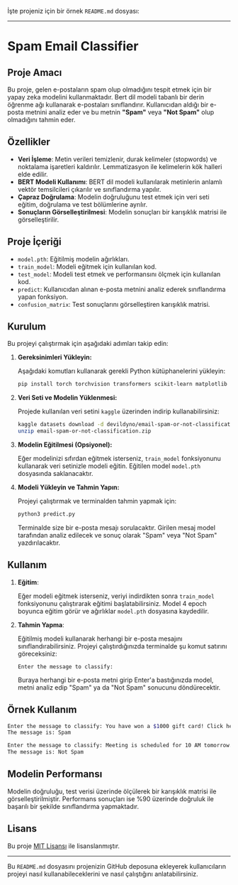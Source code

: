 İşte projeniz için bir örnek `README.md` dosyası:

---

# Spam Email Classifier

## Proje Amacı

Bu proje, gelen e-postaların spam olup olmadığını tespit etmek için bir yapay zeka modelini kullanmaktadır. Bert dil modeli tabanlı bir derin öğrenme ağı kullanarak e-postaları sınıflandırır. Kullanıcıdan aldığı bir e-posta metnini analiz eder ve bu metnin **"Spam"** veya **"Not Spam"** olup olmadığını tahmin eder.

## Özellikler
- **Veri İşleme**: Metin verileri temizlenir, durak kelimeler (stopwords) ve noktalama işaretleri kaldırılır. Lemmatizasyon ile kelimelerin kök halleri elde edilir.
- **BERT Modeli Kullanımı**: BERT dil modeli kullanılarak metinlerin anlamlı vektör temsilcileri çıkarılır ve sınıflandırma yapılır.
- **Çapraz Doğrulama**: Modelin doğruluğunu test etmek için veri seti eğitim, doğrulama ve test bölümlerine ayrılır.
- **Sonuçların Görselleştirilmesi**: Modelin sonuçları bir karışıklık matrisi ile görselleştirilir.

## Proje İçeriği

- `model.pth`: Eğitilmiş modelin ağırlıkları.
- `train_model`: Modeli eğitmek için kullanılan kod.
- `test_model`: Modeli test etmek ve performansını ölçmek için kullanılan kod.
- `predict`: Kullanıcıdan alınan e-posta metnini analiz ederek sınıflandırma yapan fonksiyon.
- `confusion_matrix`: Test sonuçlarını görselleştiren karışıklık matrisi.

## Kurulum

Bu projeyi çalıştırmak için aşağıdaki adımları takip edin:

1. **Gereksinimleri Yükleyin:**

   Aşağıdaki komutları kullanarak gerekli Python kütüphanelerini yükleyin:

   ```bash
   pip install torch torchvision transformers scikit-learn matplotlib pandas numpy
   ```

2. **Veri Seti ve Modelin Yüklenmesi:**

   Projede kullanılan veri setini `kaggle` üzerinden indirip kullanabilirsiniz:

   ```bash
   kaggle datasets download -d devildyno/email-spam-or-not-classification
   unzip email-spam-or-not-classification.zip
   ```

3. **Modelin Eğitilmesi (Opsiyonel):**

   Eğer modelinizi sıfırdan eğitmek isterseniz, `train_model` fonksiyonunu kullanarak veri setinizle modeli eğitin. Eğitilen model `model.pth` dosyasında saklanacaktır.

4. **Modeli Yükleyin ve Tahmin Yapın:**

   Projeyi çalıştırmak ve terminalden tahmin yapmak için:

   ```bash
   python3 predict.py
   ```

   Terminalde size bir e-posta mesajı sorulacaktır. Girilen mesaj model tarafından analiz edilecek ve sonuç olarak "Spam" veya "Not Spam" yazdırılacaktır.

## Kullanım

1. **Eğitim**:
   
   Eğer modeli eğitmek isterseniz, veriyi indirdikten sonra `train_model` fonksiyonunu çalıştırarak eğitimi başlatabilirsiniz. Model 4 epoch boyunca eğitim görür ve ağırlıklar `model.pth` dosyasına kaydedilir.

2. **Tahmin Yapma**:
   
   Eğitilmiş modeli kullanarak herhangi bir e-posta mesajını sınıflandırabilirsiniz. Projeyi çalıştırdığınızda terminalde şu komut satırını göreceksiniz:

   ```
   Enter the message to classify: 
   ```

   Buraya herhangi bir e-posta metni girip Enter'a bastığınızda model, metni analiz edip "Spam" ya da "Not Spam" sonucunu döndürecektir.

## Örnek Kullanım

```bash
Enter the message to classify: You have won a $1000 gift card! Click here to claim your prize.
The message is: Spam
```

```bash
Enter the message to classify: Meeting is scheduled for 10 AM tomorrow. Please be on time.
The message is: Not Spam
```

## Modelin Performansı

Modelin doğruluğu, test verisi üzerinde ölçülerek bir karışıklık matrisi ile görselleştirilmiştir. Performans sonuçları ise %90 üzerinde doğruluk ile başarılı bir şekilde sınıflandırma yapmaktadır.

## Lisans

Bu proje [MIT Lisansı](https://opensource.org/licenses/MIT) ile lisanslanmıştır.

---

Bu `README.md` dosyasını projenizin GitHub deposuna ekleyerek kullanıcıların projeyi nasıl kullanabileceklerini ve nasıl çalıştığını anlatabilirsiniz.
